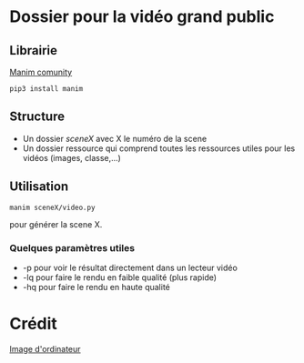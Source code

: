 # Dossier pour la vidéo grand public

## Librairie
[Manim comunity](https://github.com/ManimCommunity/manim/)

```
pip3 install manim
```

## Structure

* Un dossier *sceneX* avec X le numéro de la scene
* Un dossier ressource qui comprend toutes les ressources utiles pour les vidéos (images, classe,...)

## Utilisation

```
manim sceneX/video.py
```

pour générer la scene X.

### Quelques paramètres utiles

* -p pour voir le résultat directement dans un lecteur vidéo
* -lq pour faire le rendu en faible qualité (plus rapide)
* -hq pour faire le rendu en haute qualité

# Crédit

[Image d'ordinateur](https://www.flaticon.com/fr/auteurs/google)